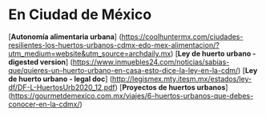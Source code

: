 # En Ciudad de México
[**Autonomía alimentaria urbana**] (https://coolhuntermx.com/ciudades-resilientes-los-huertos-urbanos-cdmx-edo-mex-alimentacion/?utm_medium=website&utm_source=archdaily.mx)
[**Ley de huerto urbano - digested version**] (https://www.inmuebles24.com/noticias/sabias-que/quieres-un-huerto-urbano-en-casa-esto-dice-la-ley-en-la-cdm/)
[**Ley de huerto urbano - legal doc**] (http://legismex.mty.itesm.mx/estados/ley-df/DF-L-HuertosUrb2020_12.pdf)
[**Proyectos de huertos urbanos**] (https://gourmetdemexico.com.mx/viajes/6-huertos-urbanos-que-debes-conocer-en-la-cdmx/)
